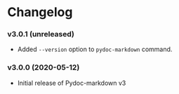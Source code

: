 # Changelog

### v3.0.1 (unreleased)

* Added `--version` option to `pydoc-markdown` command.

### v3.0.0 (2020-05-12)

* Initial release of Pydoc-markdown v3

